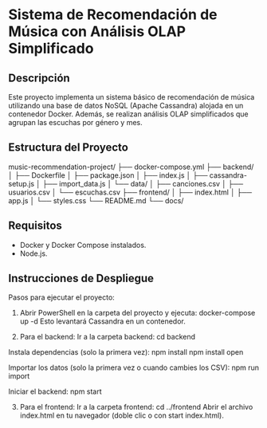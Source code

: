 # Sistema de Recomendación de Música con Análisis OLAP Simplificado

## Descripción
Este proyecto implementa un sistema básico de recomendación de música utilizando una base de datos NoSQL (Apache Cassandra) alojada en un contenedor Docker. Además, se realizan análisis OLAP simplificados que agrupan las escuchas por género y mes.

## Estructura del Proyecto
music-recommendation-project/ 
    ├── docker-compose.yml 
    ├── backend/
    │   ├── Dockerfile 
    │   ├── package.json 
    │   ├── index.js 
    │   ├── cassandra-setup.js 
    │   ├── import_data.js 
    │   └── data/ 
    │       ├── canciones.csv 
    │       ├── usuarios.csv 
    │       └── escuchas.csv 
    ├── frontend/
    │   ├── index.html 
    │   ├── app.js 
    │   └── styles.css 
    └── README.md
        └── docs/ 

## Requisitos
- Docker y Docker Compose instalados.
- Node.js.

## Instrucciones de Despliegue
Pasos para ejecutar el proyecto:

1. Abrir PowerShell en la carpeta del proyecto y ejecuta:
    docker-compose up -d
Esto levantará Cassandra en un contenedor.

2. Para el backend:
Ir a la carpeta backend:
    cd backend

Instala dependencias (solo la primera vez):
    npm install
    npm install open

Importar los datos (solo la primera vez o cuando cambies los CSV):
    npm run import

Iniciar el backend:
    npm start

3. Para el frontend:
Ir a la carpeta frontend:
    cd ../frontend
Abrir el archivo index.html en tu navegador (doble clic o con start index.html).
